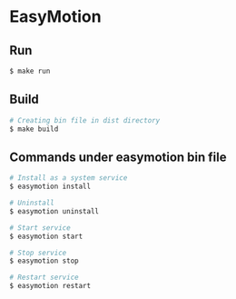 # EasyMotion

## Run
```sh
$ make run
```

## Build
```sh
# Creating bin file in dist directory
$ make build
```

## Commands under easymotion bin file
``` sh
# Install as a system service
$ easymotion install
```
``` sh
# Uninstall 
$ easymotion uninstall
```
``` sh
# Start service 
$ easymotion start
```
``` sh
# Stop service 
$ easymotion stop
```
``` sh
# Restart service 
$ easymotion restart
```
